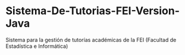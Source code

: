 # Sistema-De-Tutorias-FEI-Version-Java
Sistema para la gestión de tutorías académicas de la FEI (Facultad de Estadística e Informática)
